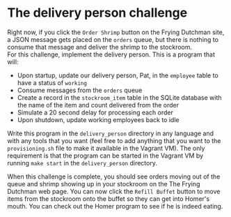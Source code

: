 # The delivery person challenge

Right now, if you click the `Order Shrimp` button on the Frying Dutchman
site, a JSON message gets placed on the `orders` queue, but there is
nothing to consume that message and deliver the shrimp to the stockroom.  
For this challenge, implement the delivery person.  This is a program that will:

* Upon startup, update our delivery person, Pat, in the `employee` table to 
have a status of `working`
* Consume messages from the `orders` queue
* Create a record in the `stockroom_item` table in the SQLite database with the 
name of the item and count delivered from the order
* Simulate a 20 second delay for processing each order
* Upon shutdown, update working employees back to idle

Write this program in the `delivery_person` directory in any language and with
any tools that you want (feel free to add anything that you want to the
`provisioning.sh` file to make it available in the Vagrant VM).  The only
requirement is that the program can be started in the Vagrant VM by running
`make start` in the `delivery_person` directory.

When this challenge is complete, you should see orders moving out of the queue 
and shrimp showing up in your stockroom on the The Frying Dutchman web page.  You 
can now click the `Refill Buffet` button to move items from the stockroom onto 
the buffet so they can get into Homer's mouth.  You can check out the Homer program to 
see if he is indeed eating.
